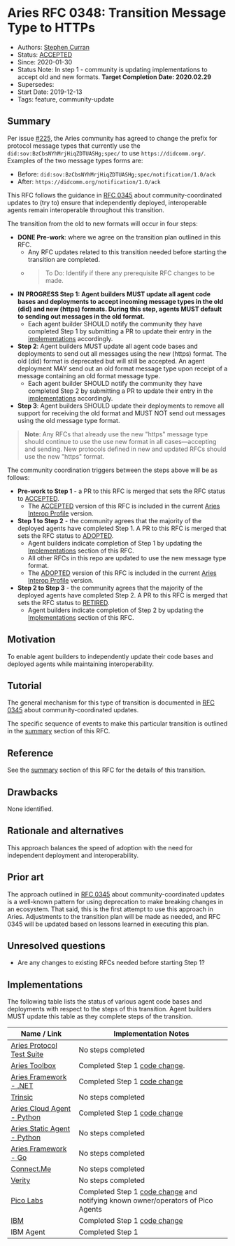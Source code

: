 # Aries RFC 0348: Transition Message Type to HTTPs

- Authors: [Stephen Curran](mailto:swcurran@cloudcompass.ca)
- Status: [ACCEPTED](/README.md#accepted)
- Since: 2020-01-30
- Status Note: In step 1 - community is updating implementations to accept old and new formats. **Target Completion Date: 2020.02.29** 
- Supersedes:
- Start Date: 2019-12-13
- Tags: feature, community-update

## Summary

Per issue [#225](https://github.com/hyperledger/aries-rfcs/issues/225), the
Aries community has agreed to change the prefix for protocol message types that currently use the
`did:sov:BzCbsNYhMrjHiqZDTUASHg;spec/` to use `https://didcomm.org/`. Examples of the two message types forms are:

- Before: `did:sov:BzCbsNYhMrjHiqZDTUASHg;spec/notification/1.0/ack`
- After: `https://didcomm.org/notification/1.0/ack`

This RFC follows the guidance in [RFC
0345](../../concepts/0345-community-coordinated-update/README.md) about
community-coordinated updates to (try to) ensure that independently deployed,
interoperable agents remain interoperable throughout this transition.

The transition from the old to new formats will occur in four steps:

- **DONE Pre-work**: where we agree on the transition plan outlined in this RFC.
  - Any RFC updates related to this transition needed before starting the transition are completed.
  - > To Do: Identify if there any prerequisite RFC changes to be made.
- **IN PROGRESS Step 1: Agent builders MUST update all agent code bases and deployments to accept incoming message types in the old (did) and new (https) formats. During this step, agents MUST default to sending out messages in the old format.**
  - Each agent builder SHOULD notify the community they have completed Step 1 by submitting a PR to update their entry in the [implementations](#implementations) accordingly.
- **Step 2**: Agent builders MUST update all agent code bases and deployments to send out all messages using the new (https) format. The old (did) format is deprecated but will still be accepted. An agent deployment MAY send out an old format message type upon receipt of a message containing an old format message type.
  - Each agent builder SHOULD notify the community they have completed Step 2 by submitting a PR to update their entry in the [implementations](#implementations) accordingly.
- **Step 3**: Agent builders SHOULD update their deployments to remove all support for receiving the old format and MUST NOT send out messages using the old message type format.

> **Note**: Any RFCs that already use the new "https" message type should continue to use the use new format in all cases&mdash;accepting and sending. New protocols defined in new and updated RFCs should use the new "https" format.

The community coordination triggers between the steps above will be as follows:

- **Pre-work to Step 1** - a PR to this RFC is merged that sets the RFC status to [ACCEPTED](/README.md#accepted).
  - The [ACCEPTED](/README.md#accepted) version of this RFC is included in the current [Aries Interop Profile](/concepts/0302-aries-interop-profile/README.md) version.
- **Step 1 to Step 2** - the community agrees that the majority of the deployed agents have completed Step 1. A PR to this RFC is merged that sets the RFC status to [ADOPTED](/README.md#adopted).
  - Agent builders indicate completion of Step 1 by updating the [Implementations](#implementations) section of this RFC.
  - All other RFCs in this repo are updated to use the new message type format.
  - The [ADOPTED](/README.md#adopted) version of this RFC is included in the current [Aries Interop Profile](/concepts/0302-aries-interop-profile/README.md) version.
- **Step 2 to Step 3** - the community agrees that the majority of the deployed agents have completed Step 2. A PR to this RFC is merged that sets the RFC status to [RETIRED](/README.md#retired).
  - Agent builders indicate completion of Step 2 by updating the [Implementations](#implementations) section of this RFC.

## Motivation

To enable agent builders to independently update their code bases and deployed agents while maintaining interoperability.

## Tutorial

The general mechanism for this type of transition is documented in [RFC 0345](../../concepts/0345-community-coordinated-update/README.md) about
community-coordinated updates.

The specific sequence of events to make this particular transition is outlined in the [summary](#summary) section of this RFC.

## Reference

See the [summary](#summary) section of this RFC for the details of this transition.

## Drawbacks

None identified.

## Rationale and alternatives

This approach balances the speed of adoption with the need for independent deployment and interoperability.

## Prior art

The approach outlined in [RFC
0345](../../concepts/0345-community-coordinated-update/README.md) about
community-coordinated updates is a well-known pattern for using deprecation to
make breaking changes in an ecosystem. That said, this is the first attempt to
use this approach in Aries. Adjustments to the transition plan will be made as needed, and RFC 0345 will be updated based on lessons learned in executing this plan.

## Unresolved questions

- Are any changes to existing RFCs needed before starting Step 1?

## Implementations

The following table lists the status of various agent code bases and deployments with respect to the steps of this transition. Agent builders MUST update this table as they complete steps of the transition.

Name / Link | Implementation Notes
--- | ---
[Aries Protocol Test Suite](https://github.com/hyperledger/aries-protocol-test-suite) | No steps completed
[Aries Toolbox](https://github.com/hyperledger/aries-toolbox) | Completed Step 1 [code change](https://github.com/hyperledger/aries-toolbox/pull/155). 
[Aries Framework - .NET](https://github.com/hyperledger/aries-framework-dotnet) | Completed Step 1 [code change](https://github.com/hyperledger/aries-framework-dotnet/pull/116)
[Trinsic](https://trinsic.id/) | No steps completed
[Aries Cloud Agent - Python](https://github.com/hyperledger/aries-cloudagent-python) | Completed Step 1 [code change](https://github.com/hyperledger/aries-cloudagent-python/pull/379)
[Aries Static Agent - Python](https://github.com/hyperledger/aries-staticagent-python) | No steps completed
[Aries Framework - Go](https://github.com/hyperledger/aries-framework-go) | No steps completed
[Connect.Me](https://www.evernym.com/blog/connect-me-sovrin-digital-wallet/) | No steps completed
[Verity](https://www.evernym.com/products/) | No steps completed
[Pico Labs](http://picolabs.io/) | Completed Step 1 [code change](https://github.com/picolab/G2S) and notifying known owner/operators of Pico Agents
[IBM](https://github.com/IBM-Blockchain-Identity/unknown) | Completed Step 1 [code change](https://github.com/hyperledger/indy-sdk/pull/2136)
IBM Agent | Completed Step 1
